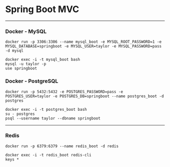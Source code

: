# Spring Boot MVC

---

### Docker - MySQL

```
docker run -p 3306:3306 --name mysql_boot -e MYSQL_ROOT_PASSWORD=1 -e MYSQL_DATABASE=springboot -e MYSQL_USER=taylor -e MYSQL_PASSWORD=pass -d mysql

docker exec -i -t mysql_boot bash
mysql -u taylor -p
use springboot
```

### Docker - PostgreSQL
```
docker run -p 5432:5432 -e POSTGRES_PASSWORD=pass -e POSTGRES_USER=taylor -e POSTGRES_DB=springboot --name postgres_boot -d postgres

docker exec -i -t postgres_boot bash
su - postgres
psql --username taylor --dbname springboot
```

---

### Redis
```
docker run -p 6379:6379 --name redis_boot -d redis

docker exec -i -t redis_boot redis-cli
keys *
```